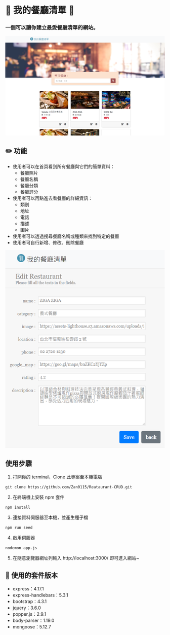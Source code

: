 # :hamburger: 我的餐廳清單 :hamburger:
### 一個可以讓你建立最愛餐廳清單的網站。

![image](https://raw.githubusercontent.com/Zan0115/Reataurant-CRUD/master/%E9%A6%96%E9%A0%81%E5%9C%96.PNG)
## :pencil2: 功能

- 使用者可以在首頁看到所有餐廳與它們的簡單資料：
  - 餐廳照片
  - 餐廳名稱
  - 餐廳分類
  - 餐廳評分
- 使用者可以再點進去看餐廳的詳細資訊：
  - 類別
  - 地址
  - 電話
  - 描述
  - 圖片
- 使用者可以透過搜尋餐廳名稱或種類來找到特定的餐廳
- 使用者可自行新增、修改、刪除餐廳

![image](https://raw.githubusercontent.com/Zan0115/Reataurant-CRUD/master/%E5%BB%BA%E7%AB%8B%E8%A1%A8%E5%96%AE%E5%9C%96.PNG)

## 使用步驟
1. 打開你的 terminal，Clone 此專案至本機電腦
```
git clone https://github.com/Zan0115/Reataurant-CRUD.git
```
2. 在終端機上安裝 npm 套件
```
npm install
```
3. 連接資料伺服器至本機，並產生種子檔
```
npm run seed
```
4. 啟用伺服器
```
nodemon app.js
```
5. 在隨意瀏覽器網址列輸入 http://localhost:3000/ 即可進入網站~

## :wrench: 使用的套件版本
- express：4.17.1
- express-handlebars：5.3.1
- bootstrap：4.3.1
- jquery：3.6.0
- popper.js：2.9.1
- body-parser：1.19.0
- mongoose：5.12.7

